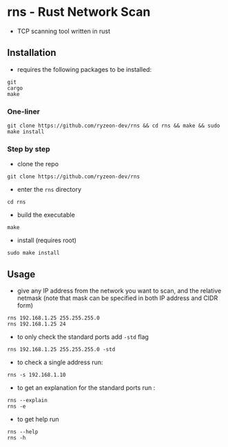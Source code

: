 # rns - Rust Network Scan
- TCP scanning tool written in rust 

## Installation
- requires the following packages to be installed:
```
git
cargo
make
```

### One-liner
```
git clone https://github.com/ryzeon-dev/rns && cd rns && make && sudo make install
```
### Step by step
- clone the repo
```
git clone https://github.com/ryzeon-dev/rns
```

- enter the `rns` directory

```
cd rns
```

- build the executable

```
make
```


- install (requires root)

```
sudo make install
```


## Usage
- give any IP address from the network you want to scan, and the relative netmask (note that mask can be specified in both IP address and CIDR form)

```
rns 192.168.1.25 255.255.255.0
rns 192.168.1.25 24
```
- to only check the standard ports add `-std` flag
```
rns 192.168.1.25 255.255.255.0 -std
```
- to check a single address run:
```
rns -s 192.168.1.10
```
- to get an explanation for the standard ports run :
```
rns --explain 
rns -e 
```
- to get help run 
```
rns --help
rns -h
```